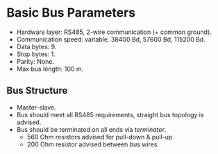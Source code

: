 Basic Bus Parameters
====================

* Hardware layer: RS485, 2-wire communication (+ common ground).
* Communication speed: variable. 38400 Bd, 57600 Bd, 115200 Bd.
* Data bytes: 9.
* Stop bytes: 1.
* Parity: None.
* Max bus length: 100 m.

## Bus Structure

* Master-slave.
* Bus should meet all RS485 requirements, straight bus topology is advised.
* Bus should be terminated on all ends via *terminator*.
  - 560 Ohm resistors advised for pull-down & pull-up.
  - 200 Ohm resistor advised between bus wires.

